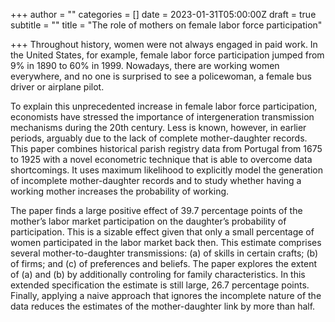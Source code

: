 +++
author = ""
categories = []
date = 2023-01-31T05:00:00Z
draft = true
subtitle = ""
title = "The role of mothers on female labor force participation"

+++
Throughout history, women were not always engaged in paid work. In the United States, for example, female labor force participation jumped from 9% in 1890 to 60% in 1999. Nowadays, there are working women everywhere, and no one is surprised to see a policewoman, a female bus driver or airplane pilot.

To explain this unprecedented increase in female labor force participation, economists have stressed the importance of intergeneration transmission mechanisms during the 20th century. Less is known, however, in earlier periods, arguably due to the lack of complete mother-daughter records. This paper combines historical parish registry data from Portugal from 1675 to 1925 with a novel econometric technique that is able to overcome data shortcomings. It uses maximum likelihood to explicitly model the generation of incomplete mother-daughter records and to study whether having a working mother increases the probability of working.

The paper finds a large positive effect of 39.7 percentage points of the mother’s labor market participation on the daughter’s probability of participation. This is a sizable effect given that only a small percentage of women participated in the labor market back then. This estimate comprises several mother-to-daughter transmissions: (a) of skills in certain crafts; (b) of firms; and (c) of preferences and beliefs. The paper explores the extent of (a) and (b) by additionally controling for family characteristics. In this extended specification the estimate is still large, 26.7 percentage points. Finally, applying a naive approach that ignores the incomplete nature of the data reduces the estimates of the mother-daughter link by more than half.